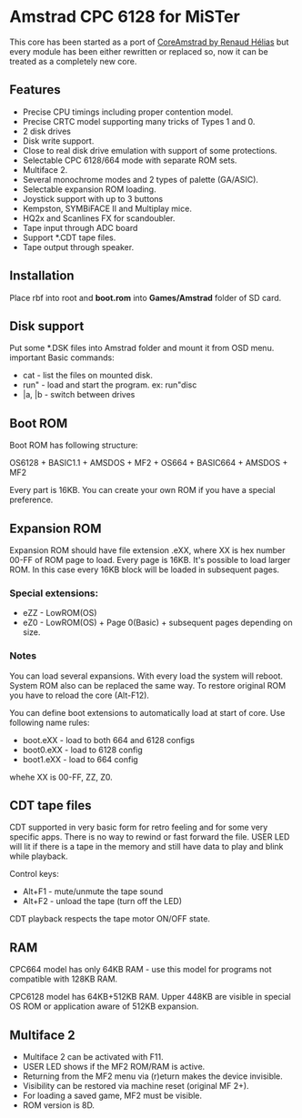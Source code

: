 
# Amstrad CPC 6128 for MiSTer
This core has been started as a port of [CoreAmstrad by Renaud Hélias](https://github.com/renaudhelias/CoreAmstrad) but every module has been either rewritten or replaced so, now it can be treated as a completely new core.

## Features
* Precise CPU timings including proper contention model.
* Precise CRTC model supporting many tricks of Types 1 and 0.
* 2 disk drives
* Disk write support.
* Close to real disk drive emulation with support of some protections.
* Selectable CPC 6128/664 mode with separate ROM sets.
* Multiface 2.
* Several monochrome modes and 2 types of palette (GA/ASIC).
* Selectable expansion ROM loading.
* Joystick support with up to 3 buttons
* Kempston, SYMBiFACE II and Multiplay mice.
* HQ2x and Scanlines FX for scandoubler.
* Tape input through ADC board
* Support *.CDT tape files.
* Tape output through speaker.


## Installation
Place rbf into root and **boot.rom** into **Games/Amstrad** folder of SD card.

## Disk support
Put some *.DSK files into Amstrad folder and mount it from OSD menu.
important Basic commands:
* cat - list the files on mounted disk.
* run" - load and start the program. ex: run"disc
* |a, |b - switch between drives

## Boot ROM
Boot ROM has following structure:

OS6128 + BASIC1.1 + AMSDOS + MF2 + OS664 + BASIC664 + AMSDOS + MF2

Every part is 16KB. You can create your own ROM if you have a special preference.

## Expansion ROM
Expansion ROM should have file extension .eXX, where XX is hex number 00-FF of ROM page to load.
Every page is 16KB. It's possible to load larger ROM. In this case every 16KB block will be loaded in subsequent pages.

### Special extensions:
* eZZ - LowROM(OS)
* eZ0 - LowROM(OS) + Page 0(Basic) + subsequent pages depending on size.

### Notes
You can load several expansions. With every load the system will reboot. System ROM also can be replaced the same way.
To restore original ROM you have to reload the core (Alt-F12).

You can define boot extensions to automatically load at start of core. Use following name rules:
* boot.eXX  - load to both 664 and 6128 configs
* boot0.eXX - load to 6128 config
* boot1.eXX - load to 664 config

whehe XX is 00-FF, ZZ, Z0.

## CDT tape files
CDT supported in very basic form for retro feeling and for some very specific apps. There is no way to rewind or fast forward the file. 
USER LED will lit if there is a tape in the memory and still have data to play and blink while playback.

Control keys:
* Alt+F1 - mute/unmute the tape sound
* Alt+F2 - unload the tape (turn off the LED)

CDT playback respects the tape motor ON/OFF state.

## RAM
CPC664 model has only 64KB RAM - use this model for programs not compatible with 128KB RAM.

CPC6128 model has 64KB+512KB RAM. Upper 448KB are visible in special OS ROM or application aware of 512KB expansion.

## Multiface 2
* Multiface 2 can be activated with F11.
* USER LED shows if the MF2 ROM/RAM is active.
* Returning from the MF2 menu via (r)eturn makes the device invisible.
* Visibility can be restored via machine reset (original MF 2+).
* For loading a saved game, MF2 must be visible.
* ROM version is 8D.
